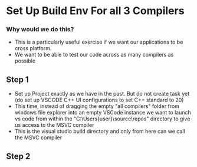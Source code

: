 # Set Up Build Env For all 3 Compilers

### Why would we do this?

- This is a particularly useful exercise if we want our applications to be cross platform.
- We want to be able to test our code across as many compilers as possible

## Step 1

- Set up Project exactly as we have in the past. But do not create task yet (do set up VSCODE C++ UI configurations to set C++ standard to 20)
- This time, instead of dragging the empty "all compilers" folder from windows file explorer into an empty VSCode instance we want to launch vs code from within the "C:\Users\{user}\source\repos" directory to give us access to the MSVC compiler
- This is the visual studio build directory and only from here can we call the MSVC compiler

## Step 2